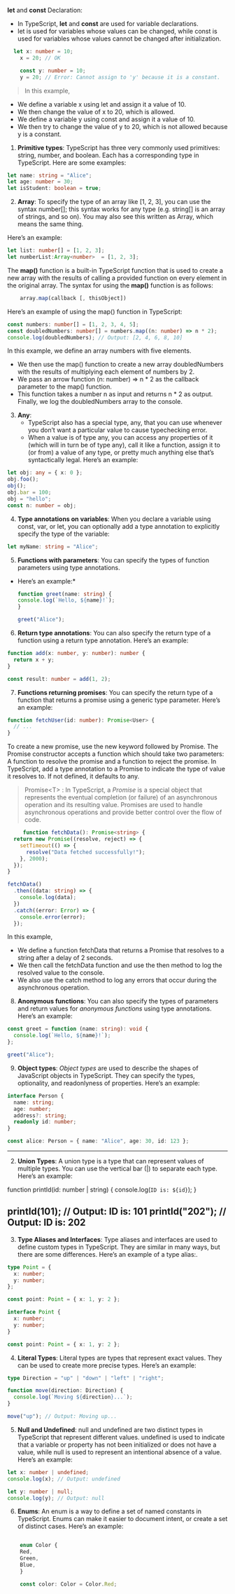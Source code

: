 **let** and **const** Declaration:
  - In TypeScript, **let** and **const** are used for variable declarations.
  - let is used for variables whose values can be changed, while const is used for variables whose values cannot be changed after initialization.

```typescript
  let x: number = 10;
    x = 20; // OK

    const y: number = 10;
    y = 20; // Error: Cannot assign to 'y' because it is a constant.
```
> In this example, 
 - We define a variable x using let and assign it a value of 10.
 - We then change the value of x to 20, which is allowed. 
 - We define a variable y using const and assign it a value of 10.
 - We then try to change the value of y to 20, which is not allowed because y is a constant.

1. **Primitive types**: TypeScript has three very commonly used primitives: string, number, and boolean. Each has a corresponding type in TypeScript. Here are some examples:

```typescript
let name: string = "Alice";
let age: number = 30;
let isStudent: boolean = true;
```

2. **Array**: To specify the type of an array like [1, 2, 3], you can use the syntax number[]; this syntax works for any type (e.g. string[] is an array of strings, and so on). You may also see this written as Array<number>, which means the same thing. 

Here’s an example:

```typescript
let list: number[] = [1, 2, 3];
let numberList:Array<number>  = [1, 2, 3];
```
  The **map()** function is a built-in TypeScript function that is used to create a new array with the results of calling a provided function on every element in the original array. The syntax for using the **map()** function is as follows:
   
```typescript
    array.map(callback [, thisObject])
```
Here’s an example of using the map() function in TypeScript:
```typescript
const numbers: number[] = [1, 2, 3, 4, 5];
const doubledNumbers: number[] = numbers.map((n: number) => n * 2);
console.log(doubledNumbers); // Output: [2, 4, 6, 8, 10]
```
In this example, we define an array numbers with five elements.
 - We then use the map() function to create a new array doubledNumbers with the results of multiplying each element of numbers by 2.
 - We pass an arrow function (n: number) => n * 2 as the callback parameter to the map() function.
 -  This function takes a number n as input and returns n * 2 as output. Finally, we log the doubledNumbers array to the console.

3. **Any**:
    - TypeScript also has a special type, any, that you can use whenever you don’t want a particular value to cause typechecking error.
    - When a value is of type any, you can access any properties of it (which will in turn be of type any), call it like a function, assign it to (or from) a value of any type, or pretty much anything else that’s syntactically legal.
 Here’s an example:

```typescript
let obj: any = { x: 0 };
obj.foo();
obj();
obj.bar = 100;
obj = "hello";
const n: number = obj;
```
4. **Type annotations on variables**: 
  When you declare a variable using const, var, or let, you can optionally add a type annotation to explicitly specify the type of the variable:

```typescript
let myName: string = "Alice";
```
5. **Functions with parameters**: You can specify the types of function parameters using type annotations.
* Here’s an example:*
    ```typescript
    function greet(name: string) {
    console.log(`Hello, ${name}!`);
    }

    greet("Alice");
    ```

6. **Return type annotations**: You can also specify the return type of a function using a return type annotation. Here’s an example:

```typescript
function add(x: number, y: number): number {
  return x + y;
}

const result: number = add(1, 2);

```
7. **Functions returning promises**: You can specify the return type of a function that returns a promise using a generic type parameter. Here’s an example:

```typescript
function fetchUser(id: number): Promise<User> {
  // ...
}
```
To create a new promise, use the new keyword followed by Promise. The Promise constructor accepts a function which should take two parameters: A function to resolve the promise and a function to reject the promise. In TypeScript, add a type annotation to a Promise to indicate the type of value it resolves to. If not defined, it defaults to any.


>  Promise&lt;T&gt; : In TypeScript, a *Promise* is a special object that represents the eventual completion (or failure) of an asynchronous operation and its resulting value.
     Promises are used to handle asynchronous operations and provide better control over the flow of code.
```typescript
     function fetchData(): Promise<string> {
  return new Promise((resolve, reject) => {
    setTimeout(() => {
      resolve("Data fetched successfully!");
    }, 2000);
  });
}

fetchData()
  .then((data: string) => {
    console.log(data);
  })
  .catch((error: Error) => {
    console.error(error);
  });

```
In this example,
  - We define a function fetchData that returns a Promise that resolves to a string after a delay of 2 seconds.
  - We then call the fetchData function and use the then method to log the resolved value to the console.
 - We also use the catch method to log any errors that occur during the asynchronous operation.
   

8. **Anonymous functions**: You can also specify the types of parameters and return values for *anonymous functions* using type annotations. Here’s an example:

```typescript
const greet = function (name: string): void {
  console.log(`Hello, ${name}!`);
};

greet("Alice");

```
9. **Object types**: *Object types* are used to describe the shapes of JavaScript objects in TypeScript. They can specify the types, optionality, and readonlyness of properties. Here’s an example:

```typescript
interface Person {
  name: string;
  age: number;
  address?: string;
  readonly id: number;
}

const alice: Person = { name: "Alice", age: 30, id: 123 };

```

---
2. **Union Types**: A union type is a type that can represent values of multiple types. You can use the vertical bar (|) to separate each type. Here’s an example:

function printId(id: number | string) {
  console.log(`ID is: ${id}`);
}

printId(101); // Output: ID is: 101
printId("202"); // Output: ID is: 202
---
3. **Type Aliases and Interfaces**:  Type aliases and interfaces are used to define custom types in TypeScript. They are similar in many ways, but there are some differences. Here’s an example of a type alias:.

```typescript
type Point = {
  x: number;
  y: number;
};

const point: Point = { x: 1, y: 2 };
```

```typescript
interface Point {
  x: number;
  y: number;
}

const point: Point = { x: 1, y: 2 };

```

4. **Literal Types**:  Literal types are types that represent exact values. They can be used to create more precise types. Here’s an example:

```typescript
type Direction = "up" | "down" | "left" | "right";

function move(direction: Direction) {
  console.log(`Moving ${direction}...`);
}

move("up"); // Output: Moving up...
```


5. **Null and Undefined**: null and undefined are two distinct types in TypeScript that represent different values. undefined is used to indicate that a variable or property has not been initialized or does not have a value, while null is used to represent an intentional absence of a value. Here’s an example:

```typescript
let x: number | undefined;
console.log(x); // Output: undefined

let y: number | null;
console.log(y); // Output: null

```

6. **Enums**:  An enum is a way to define a set of named constants in TypeScript. Enums can make it easier to document intent, or create a set of distinct cases. Here’s an example:

```typescript

    enum Color {
    Red,
    Green,
    Blue,
    }

    const color: Color = Color.Red;
```












